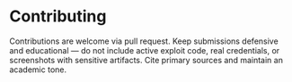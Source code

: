 # Contributing

Contributions are welcome via pull request. Keep submissions defensive and educational — do not include active exploit code, real credentials, or screenshots with sensitive artifacts. Cite primary sources and maintain an academic tone.

